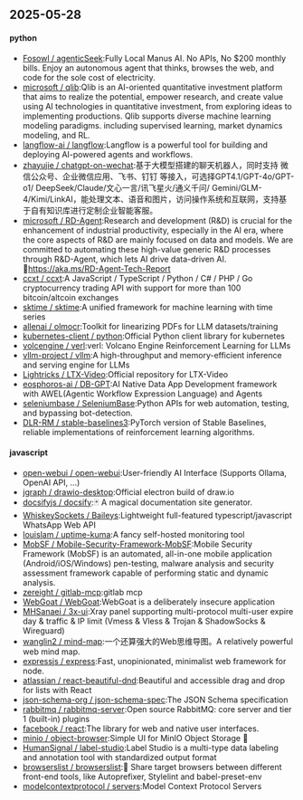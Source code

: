 ## 2025-05-28

#### python
* [Fosowl / agenticSeek](https://github.com/Fosowl/agenticSeek):Fully Local Manus AI. No APIs, No $200 monthly bills. Enjoy an autonomous agent that thinks, browses the web, and code for the sole cost of electricity.
* [microsoft / qlib](https://github.com/microsoft/qlib):Qlib is an AI-oriented quantitative investment platform that aims to realize the potential, empower research, and create value using AI technologies in quantitative investment, from exploring ideas to implementing productions. Qlib supports diverse machine learning modeling paradigms. including supervised learning, market dynamics modeling, and RL.
* [langflow-ai / langflow](https://github.com/langflow-ai/langflow):Langflow is a powerful tool for building and deploying AI-powered agents and workflows.
* [zhayujie / chatgpt-on-wechat](https://github.com/zhayujie/chatgpt-on-wechat):基于大模型搭建的聊天机器人，同时支持 微信公众号、企业微信应用、飞书、钉钉 等接入，可选择GPT4.1/GPT-4o/GPT-o1/ DeepSeek/Claude/文心一言/讯飞星火/通义千问/ Gemini/GLM-4/Kimi/LinkAI，能处理文本、语音和图片，访问操作系统和互联网，支持基于自有知识库进行定制企业智能客服。
* [microsoft / RD-Agent](https://github.com/microsoft/RD-Agent):Research and development (R&D) is crucial for the enhancement of industrial productivity, especially in the AI era, where the core aspects of R&D are mainly focused on data and models. We are committed to automating these high-value generic R&D processes through R&D-Agent, which lets AI drive data-driven AI. 🔗https://aka.ms/RD-Agent-Tech-Report
* [ccxt / ccxt](https://github.com/ccxt/ccxt):A JavaScript / TypeScript / Python / C# / PHP / Go cryptocurrency trading API with support for more than 100 bitcoin/altcoin exchanges
* [sktime / sktime](https://github.com/sktime/sktime):A unified framework for machine learning with time series
* [allenai / olmocr](https://github.com/allenai/olmocr):Toolkit for linearizing PDFs for LLM datasets/training
* [kubernetes-client / python](https://github.com/kubernetes-client/python):Official Python client library for kubernetes
* [volcengine / verl](https://github.com/volcengine/verl):verl: Volcano Engine Reinforcement Learning for LLMs
* [vllm-project / vllm](https://github.com/vllm-project/vllm):A high-throughput and memory-efficient inference and serving engine for LLMs
* [Lightricks / LTX-Video](https://github.com/Lightricks/LTX-Video):Official repository for LTX-Video
* [eosphoros-ai / DB-GPT](https://github.com/eosphoros-ai/DB-GPT):AI Native Data App Development framework with AWEL(Agentic Workflow Expression Language) and Agents
* [seleniumbase / SeleniumBase](https://github.com/seleniumbase/SeleniumBase):Python APIs for web automation, testing, and bypassing bot-detection.
* [DLR-RM / stable-baselines3](https://github.com/DLR-RM/stable-baselines3):PyTorch version of Stable Baselines, reliable implementations of reinforcement learning algorithms.

#### javascript
* [open-webui / open-webui](https://github.com/open-webui/open-webui):User-friendly AI Interface (Supports Ollama, OpenAI API, ...)
* [jgraph / drawio-desktop](https://github.com/jgraph/drawio-desktop):Official electron build of draw.io
* [docsifyjs / docsify](https://github.com/docsifyjs/docsify):🃏 A magical documentation site generator.
* [WhiskeySockets / Baileys](https://github.com/WhiskeySockets/Baileys):Lightweight full-featured typescript/javascript WhatsApp Web API
* [louislam / uptime-kuma](https://github.com/louislam/uptime-kuma):A fancy self-hosted monitoring tool
* [MobSF / Mobile-Security-Framework-MobSF](https://github.com/MobSF/Mobile-Security-Framework-MobSF):Mobile Security Framework (MobSF) is an automated, all-in-one mobile application (Android/iOS/Windows) pen-testing, malware analysis and security assessment framework capable of performing static and dynamic analysis.
* [zereight / gitlab-mcp](https://github.com/zereight/gitlab-mcp):gitlab mcp
* [WebGoat / WebGoat](https://github.com/WebGoat/WebGoat):WebGoat is a deliberately insecure application
* [MHSanaei / 3x-ui](https://github.com/MHSanaei/3x-ui):Xray panel supporting multi-protocol multi-user expire day & traffic & IP limit (Vmess & Vless & Trojan & ShadowSocks & Wireguard)
* [wanglin2 / mind-map](https://github.com/wanglin2/mind-map):一个还算强大的Web思维导图。A relatively powerful web mind map.
* [expressjs / express](https://github.com/expressjs/express):Fast, unopinionated, minimalist web framework for node.
* [atlassian / react-beautiful-dnd](https://github.com/atlassian/react-beautiful-dnd):Beautiful and accessible drag and drop for lists with React
* [json-schema-org / json-schema-spec](https://github.com/json-schema-org/json-schema-spec):The JSON Schema specification
* [rabbitmq / rabbitmq-server](https://github.com/rabbitmq/rabbitmq-server):Open source RabbitMQ: core server and tier 1 (built-in) plugins
* [facebook / react](https://github.com/facebook/react):The library for web and native user interfaces.
* [minio / object-browser](https://github.com/minio/object-browser):Simple UI for MinIO Object Storage 🧮
* [HumanSignal / label-studio](https://github.com/HumanSignal/label-studio):Label Studio is a multi-type data labeling and annotation tool with standardized output format
* [browserslist / browserslist](https://github.com/browserslist/browserslist):🦔 Share target browsers between different front-end tools, like Autoprefixer, Stylelint and babel-preset-env
* [modelcontextprotocol / servers](https://github.com/modelcontextprotocol/servers):Model Context Protocol Servers
